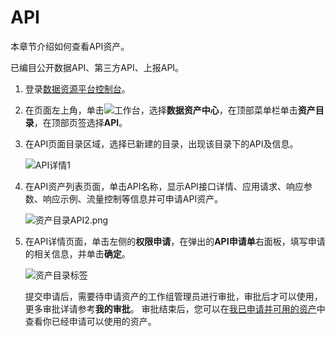 # API

本章节介绍如何查看API资产。

已编目公开数据API、第三方API、上报API。

1.  登录[数据资源平台控制台](https://dataq.console.aliyun.com)。

2.  在页面左上角，单击![工作台](https://static-aliyun-doc.oss-accelerate.aliyuncs.com/assets/img/zh-CN/4682213261/p280916.png)，选择**数据资产中心**，在顶部菜单栏单击**资产目录**，在顶部页签选择**API**。

3.  在API页面目录区域，选择已新建的目录，出现该目录下的API及信息。

    ![API详情1](https://static-aliyun-doc.oss-accelerate.aliyuncs.com/assets/img/zh-CN/3565679161/p206901.png)

4.  在API资产列表页面，单击API名称，显示API接口详情、应用请求、响应参数、响应示例、流量控制等信息并可申请API资产。

    ![资产目录API2.png](https://static-aliyun-doc.oss-accelerate.aliyuncs.com/assets/img/zh-CN/7010534261/p206904.png)

5.  在API详情页面，单击左侧的**权限申请**，在弹出的**API申请单**右面板，填写申请的相关信息，并单击**确定**。

    ![资产目录标签](https://static-aliyun-doc.oss-accelerate.aliyuncs.com/assets/img/zh-CN/7010534261/p211885.png)

    提交申请后，需要待申请资产的工作组管理员进行审批，审批后才可以使用，更多审批详请参考**我的审批**。 审批结束后，您可以在[我已申请并可用的资产](/cn.zh-CN/用户指南/我的资产/我已申请并可用的资产.md)中查看你已经申请可以使用的资产。



